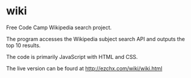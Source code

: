 # wiki

Free Code Camp Wikipedia search project.

The program accesses the Wikipedia subject search API and outputs the top 10 results.

The code is primarily JavaScript with HTML and CSS.

The live version can be fourd at http://ezchx.com/wiki/wiki.html
